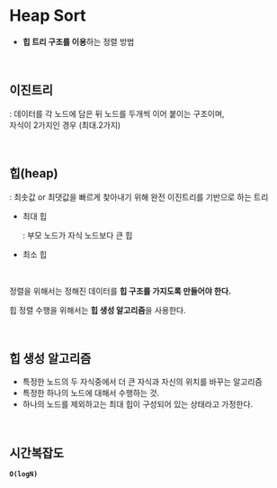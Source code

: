 # Heap Sort

- **힙 트리 구조를 이용**하는 정렬 방법

</br> 

## 이진트리

: 데이터를 각 노드에 담은 뒤 노드를 두개씩 이어 붙이는 구조이며,</br> 
  자식이 2가지인 경우 (최대.2가지)

</br> 

## 힙(heap)

: 최솟값 or 최댓값을 빠르게 찾아내기 위해 완전 이진트리를 기반으로 하는 트리

- 최대 힙

  : 부모 노드가 자식 노드보다 큰 힙

- 최소 힙

</br> 

정렬을 위해서는 정해진 데이터를 **힙 구조를 가지도록 만들어야 한다.**

힙 정렬 수행을 위해서는 **힙 생성 알고리즘**을 사용한다.

</br> 

## 힙 생성 알고리즘 

- 특정한 노드의 두 자식중에서 더 큰 자식과 자신의 위치를 바꾸는 알고리즘
- 특정한 하나의 노드에 대해서 수행하는 것.
- 하나의 노드를 제외하고는 최대 힙이 구성되어 있는 상태라고 가정한다.

</br> 

## 시간복잡도

**`O(logN)`** 